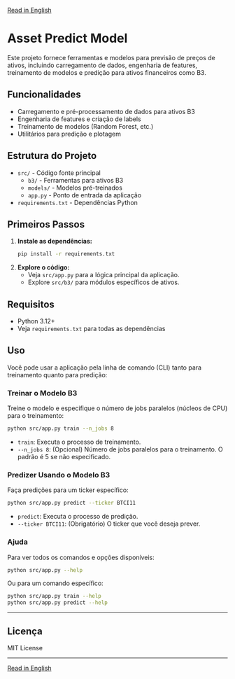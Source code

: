 [Read in English](README.md)

# Asset Predict Model

Este projeto fornece ferramentas e modelos para previsão de preços de ativos, incluindo carregamento de dados, engenharia de features, treinamento de modelos e predição para ativos financeiros como B3.

## Funcionalidades
- Carregamento e pré-processamento de dados para ativos B3
- Engenharia de features e criação de labels
- Treinamento de modelos (Random Forest, etc.)
- Utilitários para predição e plotagem

## Estrutura do Projeto
- `src/` - Código fonte principal
  - `b3/` - Ferramentas para ativos B3
  - `models/` - Modelos pré-treinados
  - `app.py` - Ponto de entrada da aplicação
- `requirements.txt` - Dependências Python

## Primeiros Passos
1. **Instale as dependências:**
   ```bash
   pip install -r requirements.txt
   ```
2. **Explore o código:**
   - Veja `src/app.py` para a lógica principal da aplicação.
   - Explore `src/b3/` para módulos específicos de ativos.

## Requisitos
- Python 3.12+
- Veja `requirements.txt` para todas as dependências

## Uso

Você pode usar a aplicação pela linha de comando (CLI) tanto para treinamento quanto para predição:

### Treinar o Modelo B3

Treine o modelo e especifique o número de jobs paralelos (núcleos de CPU) para o treinamento:

```bash
python src/app.py train --n_jobs 8
```
- `train`: Executa o processo de treinamento.
- `--n_jobs 8`: (Opcional) Número de jobs paralelos para o treinamento. O padrão é 5 se não especificado.

### Predizer Usando o Modelo B3

Faça predições para um ticker específico:

```bash
python src/app.py predict --ticker BTCI11
```
- `predict`: Executa o processo de predição.
- `--ticker BTCI11`: (Obrigatório) O ticker que você deseja prever.

### Ajuda

Para ver todos os comandos e opções disponíveis:

```bash
python src/app.py --help
```

Ou para um comando específico:

```bash
python src/app.py train --help
python src/app.py predict --help
```

---

## Licença
MIT License

---
[Read in English](README.md)
